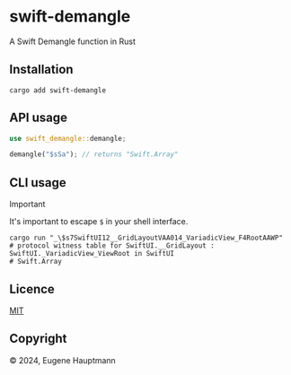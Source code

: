 # swift-demangle

A Swift Demangle function in Rust

## Installation

```shell
cargo add swift-demangle
```

## API usage

```rust
use swift_demangle::demangle;

demangle("$sSa"); // returns "Swift.Array"
```

## CLI usage

> [!IMPORTANT]  
> It's important to escape `$` in your shell interface.

```shell
cargo run "_\$s7SwiftUI12__GridLayoutVAA014_VariadicView_F4RootAAWP"
# protocol witness table for SwiftUI.__GridLayout : SwiftUI._VariadicView_ViewRoot in SwiftUI
# Swift.Array
```

## Licence

[MIT](/LICENSE)

## Copyright

© 2024, Eugene Hauptmann